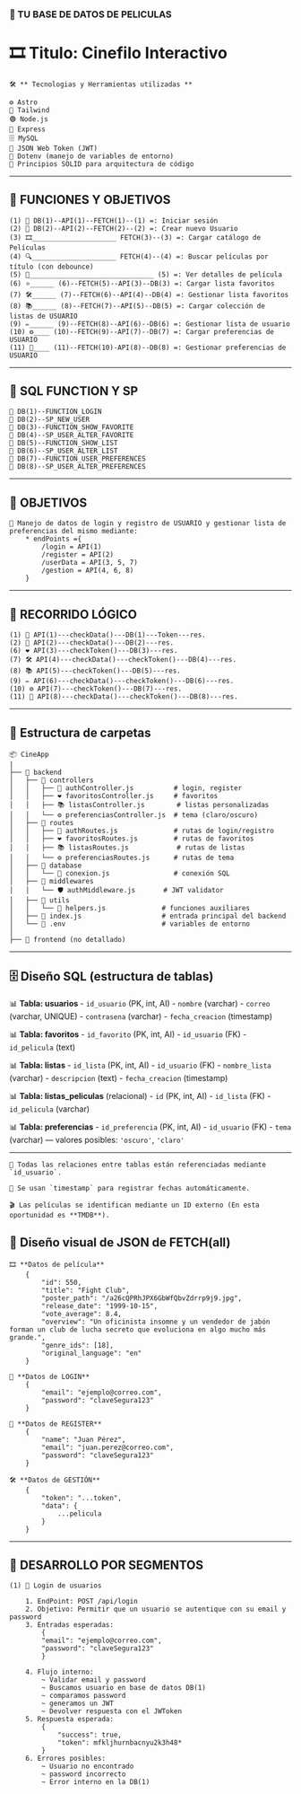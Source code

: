### 🎥 TU BASE DE DATOS DE PELICULAS

# 🎞️ Titulo: Cinefilo Interactivo

```
🛠️ ** Tecnologias y Herramientas utilizadas **

⚙️ Astro
🎨 Tailwind
🟢 Node.js
🚏 Express
🗄️ MySQL
🔐 JSON Web Token (JWT)
🧪 Dotenv (manejo de variables de entorno)
🧱 Principios SOLID para arquitectura de código
```

---

## 🎯 FUNCIONES Y OBJETIVOS

```
(1) 🔐 DB(1)--API(1)--FETCH(1)--(1) =: Iniciar sesión
(2) 👤 DB(2)--API(2)--FETCH(2)--(2) =: Crear nuevo Usuario
(3) 🎞️_____________________ FETCH(3)--(3) =: Cargar catálogo de Películas
(4) 🔍_____________________ FETCH(4)--(4) =: Buscar películas por título (con debounce)
(5) 📄_______________________________ (5) =: Ver detalles de película
(6) ⭐______ (6)--FETCH(5)--API(3)--DB(3) =: Cargar lista favoritos
(7) 🛠️______ (7)--FETCH(6)--API(4)--DB(4) =: Gestionar lista favoritos
(8) 📚______ (8)--FETCH(7)--API(5)--DB(5) =: Cargar colección de listas de USUARIO
(9) ✏️______ (9)--FETCH(8)--API(6)--DB(6) =: Gestionar lista de usuario
(10) ⚙️____ (10)--FETCH(9)--API(7)--DB(7) =: Cargar preferencias de USUARIO
(11) 🧩____ (11)--FETCH(10)-API(8)--DB(8) =: Gestionar preferencias de USUARIO
```

---

## 🧮 SQL FUNCTION Y SP

```
📌 DB(1)--FUNCTION_LOGIN
📌 DB(2)--SP_NEW_USER
📌 DB(3)--FUNCTION_SHOW_FAVORITE
📌 DB(4)--SP_USER_ALTER_FAVORITE
📌 DB(5)--FUNCTION_SHOW_LIST
📌 DB(6)--SP_USER_ALTER_LIST
📌 DB(7)--FUNCTION_USER_PREFERENCES
📌 DB(8)--SP_USER_ALTER_PREFERENCES
```

---

## 🎯 OBJETIVOS

```
📂 Manejo de datos de login y registro de USUARIO y gestionar lista de preferencias del mismo mediante:
    * endPoints ={ 
        /login = API(1)
        /register = API(2)
        /userData = API(3, 5, 7)
        /gestion = API(4, 6, 8) 
    }
```

---

## 🔄 RECORRIDO LÓGICO

```
(1) 🔐 API(1)---checkData()---DB(1)---Token---res.
(2) 👤 API(2)---checkData()---DB(2)---res.
(6) ❤️ API(3)---checkToken()---DB(3)---res.
(7) 🛠️ API(4)---checkData()---checkToken()---DB(4)---res.
(8) 📚 API(5)---checkToken()---DB(5)---res.
(9) ✏️ API(6)---checkData()---checkToken()---DB(6)---res.
(10) ⚙️ API(7)---checkToken()---DB(7)---res.
(11) 🧩 API(8)---checkData()---checkToken()---DB(8)---res.
```

---

## 📁 Estructura de carpetas

```
📦 CineApp
|
├── 📁 backend
│   ├── 📁 controllers
│   │   ├── 🔐 authController.js          # login, register
│   │   ├── ❤️ favoritosController.js     # favoritos
│   │   ├── 📚 listasController.js        # listas personalizadas
│   │   └── ⚙️ preferenciasController.js  # tema (claro/oscuro)
│   ├── 📁 routes
│   │   ├── 🔐 authRoutes.js              # rutas de login/registro
│   │   ├── ❤️ favoritosRoutes.js         # rutas de favoritos
│   │   ├── 📚 listasRoutes.js            # rutas de listas
│   │   └── ⚙️ preferenciasRoutes.js      # rutas de tema
│   ├── 📁 database
│   │   └── 🔌 conexion.js                # conexión SQL
│   ├── 📁 middlewares
│   │   └── 🛡️ authMiddleware.js       # JWT validator
│   ├── 📁 utils
│   │   └── 🔧 helpers.js              # funciones auxiliares
│   ├── 🧩 index.js                    # entrada principal del backend
│   └── 🔐 .env                        # variables de entorno
│ 
├── 📁 frontend (no detallado)
```

---

## 🗄️ Diseño SQL (estructura de tablas)

📊 **Tabla: usuarios**
\- `id_usuario` (PK, int, AI)
\- `nombre` (varchar)
\- `correo` (varchar, UNIQUE)
\- `contrasena` (varchar)
\- `fecha_creacion` (timestamp)

📊 **Tabla: favoritos**
\- `id_favorito` (PK, int, AI)
\- `id_usuario` (FK)
\- `id_pelicula` (text)   <!-- ID externo de API TMDB-->

📊 **Tabla: listas**
\- `id_lista` (PK, int, AI)
\- `id_usuario` (FK)
\- `nombre_lista` (varchar)
\- `descripcion` (text)
\- `fecha_creacion` (timestamp)

📊 **Tabla: listas\_peliculas** (relacional)
\- `id` (PK, int, AI)
\- `id_lista` (FK)
\- `id_pelicula` (varchar)

📊 **Tabla: preferencias**
\- `id_preferencia` (PK, int, AI)
\- `id_usuario` (FK)
\- `tema` (varchar) — valores posibles: `'oscuro'`, `'claro'`

---

```
🔐 Todas las relaciones entre tablas están referenciadas mediante `id_usuario`.

📅 Se usan `timestamp` para registrar fechas automáticamente.

🎬 Las películas se identifican mediante un ID externo (En esta oportunidad es **TMDB**).
```

## 🧩 Diseño visual de JSON de FETCH(all)

```
🎞️ **Datos de película**
    {
        "id": 550,
        "title": "Fight Club",
        "poster_path": "/a26cQPRhJPX6GbWfQbvZdrrp9j9.jpg",
        "release_date": "1999-10-15",
        "vote_average": 8.4,
        "overview": "Un oficinista insomne y un vendedor de jabón forman un club de lucha secreto que evoluciona en algo mucho más grande.",
        "genre_ids": [18], 
        "original_language": "en"
    }

🔐 **Datos de LOGIN**
    {
        "email": "ejemplo@correo.com",
        "password": "claveSegura123"
    }

👤 **Datos de REGISTER**
    {
        "name": "Juan Pérez",
        "email": "juan.perez@correo.com",
        "password": "claveSegura123"
    }

🛠️ **Datos de GESTIÓN**
    {
        "token": "...token",
        "data": {
            ...pelicula
        }
    }
```

---

## 🧪 DESARROLLO POR SEGMENTOS

```
(1) 🔐 Login de usuarios

    1. EndPoint: POST /api/login
    2. Objetivo: Permitir que un usuario se autentique con su email y password
    3. Entradas esperadas:
        {
        "email": "ejemplo@correo.com",
        "password": "claveSegura123"
        }

    4. Flujo interno:
        ~ Validar email y password
        ~ Buscamos usuario en base de datos DB(1)
        ~ comparamos password
        ~ generamos un JWT
        ~ Devolver respuesta con el JWToken
    5. Respuesta esperada:
        {
            "success": true,
            "token": mfkljhurnbacnyu2k3h48*
        }
    6. Errores posibles:
        ~ Usuario no encontrado
        ~ password incorrecto
        ~ Error interno en la DB(1)
```
